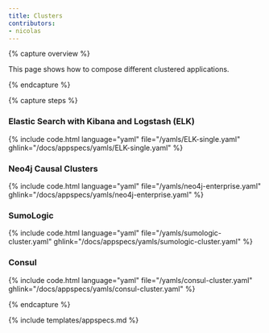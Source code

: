 ```yaml
---
title: Clusters
contributors:
- nicolas
---
```


{% capture overview %}

This page shows how to compose different clustered applications.

{% endcapture %}


{% capture steps %}

### Elastic Search with Kibana and Logstash (ELK)

{% include code.html language="yaml" file="/yamls/ELK-single.yaml" ghlink="/docs/appspecs/yamls/ELK-single.yaml" %}

### Neo4j Causal Clusters

{% include code.html language="yaml" file="/yamls/neo4j-enterprise.yaml" ghlink="/docs/appspecs/yamls/neo4j-enterprise.yaml" %}

### SumoLogic

{% include code.html language="yaml" file="/yamls/sumologic-cluster.yaml" ghlink="/docs/appspecs/yamls/sumologic-cluster.yaml" %}

### Consul

{% include code.html language="yaml" file="/yamls/consul-cluster.yaml" ghlink="/docs/appspecs/yamls/consul-cluster.yaml" %}


{% endcapture %}


{% include templates/appspecs.md %}

